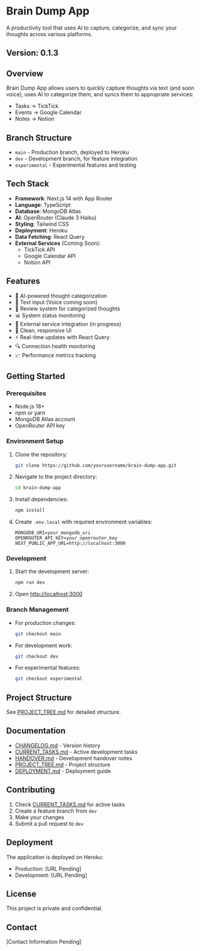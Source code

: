 # Brain Dump App

A productivity tool that uses AI to capture, categorize, and sync your thoughts across various platforms.

## Version: 0.1.3

## Overview

Brain Dump App allows users to quickly capture thoughts via text (and soon voice), uses AI to categorize them, and syncs them to appropriate services:
- Tasks → TickTick
- Events → Google Calendar
- Notes → Notion

## Branch Structure

- `main` - Production branch, deployed to Heroku
- `dev` - Development branch, for feature integration
- `experimental` - Experimental features and testing

## Tech Stack

- **Framework**: Next.js 14 with App Router
- **Language**: TypeScript
- **Database**: MongoDB Atlas
- **AI**: OpenRouter (Claude 3 Haiku)
- **Styling**: Tailwind CSS
- **Deployment**: Heroku
- **Data Fetching**: React Query
- **External Services** (Coming Soon):
  - TickTick API
  - Google Calendar API
  - Notion API

## Features

- 🤖 AI-powered thought categorization
- 📝 Text input (Voice coming soon)
- 🔄 Review system for categorized thoughts
- 📊 System status monitoring
- 🔗 External service integration (in progress)
- 🎨 Clean, responsive UI
- ⚡ Real-time updates with React Query
- 🔍 Connection health monitoring
- 📈 Performance metrics tracking

## Getting Started

### Prerequisites
- Node.js 18+
- npm or yarn
- MongoDB Atlas account
- OpenRouter API key

### Environment Setup

1. Clone the repository:
   ```bash
   git clone https://github.com/yourusername/brain-dump-app.git
   ```

2. Navigate to the project directory:
   ```bash
   cd brain-dump-app
   ```

3. Install dependencies:
   ```bash
   npm install
   ```

4. Create `.env.local` with required environment variables:
   ```env
   MONGODB_URI=your_mongodb_uri
   OPENROUTER_API_KEY=your_openrouter_key
   NEXT_PUBLIC_APP_URL=http://localhost:3000
   ```

### Development

1. Start the development server:
   ```bash
   npm run dev
   ```
2. Open [http://localhost:3000](http://localhost:3000)

### Branch Management

- For production changes:
  ```bash
  git checkout main
  ```

- For development work:
  ```bash
  git checkout dev
  ```

- For experimental features:
  ```bash
  git checkout experimental
  ```

## Project Structure

See [PROJECT_TREE.md](PROJECT_TREE.md) for detailed structure.

## Documentation

- [CHANGELOG.md](CHANGELOG.md) - Version history
- [CURRENT_TASKS.md](CURRENT_TASKS.md) - Active development tasks
- [HANDOVER.md](HANDOVER.md) - Development handover notes
- [PROJECT_TREE.md](PROJECT_TREE.md) - Project structure
- [DEPLOYMENT.md](DEPLOYMENT.md) - Deployment guide

## Contributing

1. Check [CURRENT_TASKS.md](CURRENT_TASKS.md) for active tasks
2. Create a feature branch from `dev`
3. Make your changes
4. Submit a pull request to `dev`

## Deployment

The application is deployed on Heroku:
- Production: [URL Pending]
- Development: [URL Pending]

## License

This project is private and confidential.

## Contact

[Contact Information Pending]
